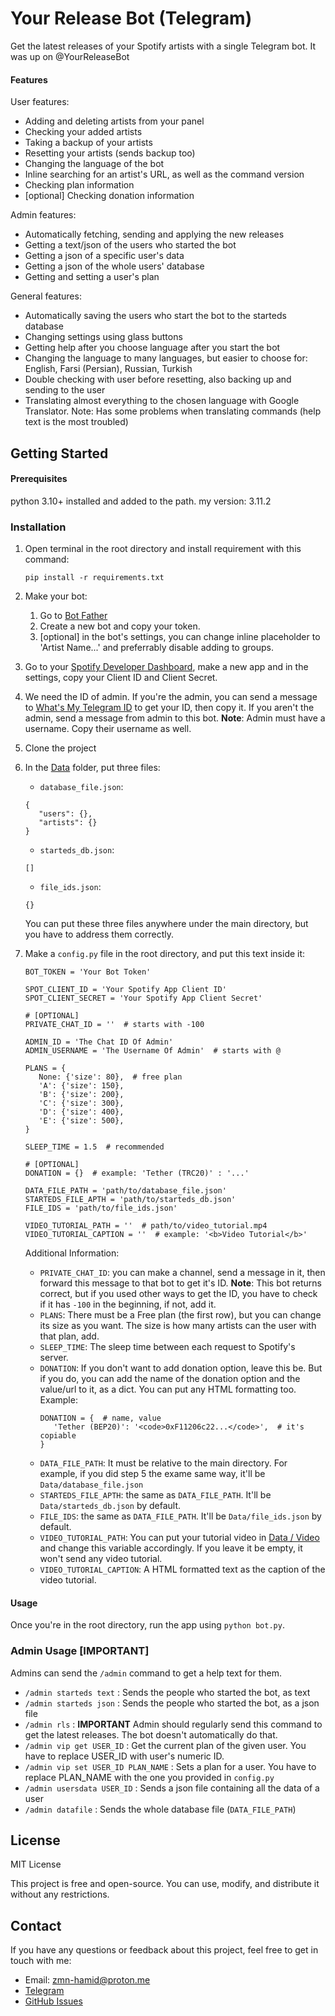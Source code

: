 # Your Release Bot (Telegram)

Get the latest releases of your Spotify artists with a single Telegram bot. It was up on @YourReleaseBot

#### Features

User features:

- Adding and deleting artists from your panel
- Checking your added artists
- Taking a backup of your artists
- Resetting your artists (sends backup too)
- Changing the language of the bot
- Inline searching for an artist's URL, as well as the command version
- Checking plan information
- [optional] Checking donation information

Admin features:

- Automatically fetching, sending and applying the new releases
- Getting a text/json of the users who started the bot
- Getting a json of a specific user's data
- Getting a json of the whole users' database
- Getting and setting a user's plan

General features:

- Automatically saving the users who start the bot to the starteds database
- Changing settings using glass buttons
- Getting help after you choose language after you start the bot
- Changing the language to many languages, but easier to choose for: English, Farsi (Persian), Russian, Turkish
- Double checking with user before resetting, also backing up and sending to the user
- Translating almost everything to the chosen language with Google Translator.
  Note: Has some problems when translating commands (help text is the most troubled)

## Getting Started

#### Prerequisites

python 3.10+ installed and added to the path.
my version: 3.11.2

### Installation

1. Open terminal in the root directory and install requirement with this command:
   ```
   pip install -r requirements.txt
   ```
2. Make your bot:
   1. Go to [Bot Father](https://t.me/BotFather)
   2. Create a new bot and copy your token.
   3. [optional] in the bot's settings, you can change inline placeholder to 'Artist Name...' and preferrably disable adding to groups.
3. Go to your [Spotify Developer Dashboard](https://developer.spotify.com/dashboard), make a new app and in the settings, copy your Client ID and Client Secret.
4. We need the ID of admin. If you're the admin, you can send a message to [What's My Telegram ID](https://github.com/MasterGroosha/my-id-bot) to get your ID, then copy it. If you aren't the admin, send a message from admin to this bot.
   <b>Note</b>: Admin must have a username. Copy their username as well.
5. Clone the project
6. In the [Data](Data/) folder, put three files:
   - `database_file.json`:
   ```
   {
      "users": {},
      "artists": {}
   }
   ```
   - `starteds_db.json`:
   ```
   []
   ```
   - `file_ids.json`:
   ```
   {}
   ```
   You can put these three files anywhere under the main directory, but you have to address them correctly.
7. Make a `config.py` file in the root directory, and put this text inside it:

   ```
   BOT_TOKEN = 'Your Bot Token'

   SPOT_CLIENT_ID = 'Your Spotify App Client ID'
   SPOT_CLIENT_SECRET = 'Your Spotify App Client Secret'

   # [OPTIONAL]
   PRIVATE_CHAT_ID = ''  # starts with -100

   ADMIN_ID = 'The Chat ID Of Admin'
   ADMIN_USERNAME = 'The Username Of Admin'  # starts with @

   PLANS = {
      None: {'size': 80},  # free plan
      'A': {'size': 150},
      'B': {'size': 200},
      'C': {'size': 300},
      'D': {'size': 400},
      'E': {'size': 500},
   }

   SLEEP_TIME = 1.5  # recommended

   # [OPTIONAL]
   DONATION = {}  # example: 'Tether (TRC20)' : '...'

   DATA_FILE_PATH = 'path/to/database_file.json'
   STARTEDS_FILE_APTH = 'path/to/starteds_db.json'
   FILE_IDS = 'path/to/file_ids.json'

   VIDEO_TUTORIAL_PATH = ''  # path/to/video_tutorial.mp4
   VIDEO_TUTORIAL_CAPTION = ''  # example: '<b>Video Tutorial</b>'

   ```

   Additional Information:

   - `PRIVATE_CHAT_ID`: you can make a channel, send a message in it, then forward this message to that bot to get it's ID.
     <b>Note</b>: This bot returns correct, but if you used other ways to get the ID, you have to check if it has `-100` in the beginning, if not, add it.
   - `PLANS`: There must be a Free plan (the first row), but you can change its size as you want. The size is how many artists can the user with that plan, add.
   - `SLEEP_TIME`: The sleep time between each request to Spotify's server.
   - `DONATION`: If you don't want to add donation option, leave this be. But if you do, you can add the name of the donation option and the value/url to it, as a dict. You can put any HTML formatting too. Example:
     ```
     DONATION = {  # name, value
        'Tether (BEP20)': '<code>0xF11206c22...</code>',  # it's copiable
     }
     ```
   - `DATA_FILE_PATH`: It must be relative to the main directory. For example, if you did step 5 the exame same way, it'll be `Data/database_file.json`
   - `STARTEDS_FILE_APTH`: the same as `DATA_FILE_PATH`. It'll be `Data/starteds_db.json` by default.
   - `FILE_IDS`: the same as `DATA_FILE_PATH`. It'll be `Data/file_ids.json` by default.
   - `VIDEO_TUTORIAL_PATH`: You can put your tutorial video in [Data / Video](Data/Video/) and change this variable accordingly. If you leave it be empty, it won't send any video tutorial.
   - `VIDEO_TUTORIAL_CAPTION`: A HTML formatted text as the caption of the video tutorial.

#### Usage

Once you're in the root directory, run the app using `python bot.py`.

### Admin Usage [IMPORTANT]

Admins can send the `/admin` command to get a help text for them.

- `/admin starteds text` : Sends the people who started the bot, as text
- `/admin starteds json` : Sends the people who started the bot, as a json file
- `/admin rls` : <b>IMPORTANT</b> Admin should regularly send this command to get the latest releases. The bot doesn't automatically do that.
- `/admin vip get USER_ID` : Get the current plan of the given user. You have to replace USER_ID with user's numeric ID.
- `/admin vip set USER_ID PLAN_NAME` : Sets a plan for a user. You have to replace PLAN_NAME with the one you provided in `config.py`
- `/admin usersdata USER_ID` : Sends a json file containing all the data of a user
- `/admin datafile` : Sends the whole database file (`DATA_FILE_PATH`)

## License

MIT License

This project is free and open-source. You can use, modify, and distribute it without any restrictions.

## Contact

If you have any questions or feedback about this project, feel free to get in touch with me:

- Email: zmn-hamid@proton.me
- [Telegram](https://t.me/hamid1780)
- [GitHub Issues](https://github.com/zmn-hamid/spotify-full-album/issues)
